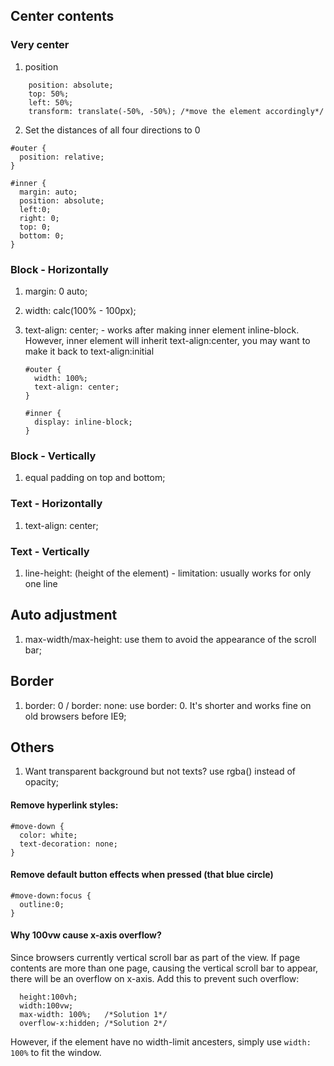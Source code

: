 ## Center contents 
### Very center
1. position
```
    position: absolute;
    top: 50%;
    left: 50%;
    transform: translate(-50%, -50%); /*move the element accordingly*/
```
2. Set the distances of all four directions to 0
```
#outer {
  position: relative;
}

#inner {
  margin: auto;  
  position: absolute;
  left:0;
  right: 0;
  top: 0;
  bottom: 0;
} 
```

### Block - Horizontally
1. margin: 0 auto;
2. width: calc(100% - 100px);
3. text-align: center; - works after making inner element inline-block. However, inner element will inherit text-align:center, you may want to make it back to text-align:initial

    ```
    #outer {
      width: 100%;
      text-align: center;
    }

    #inner {
      display: inline-block;
    }
    ```

### Block - Vertically
1. equal padding on top and bottom;

### Text - Horizontally 
1. text-align: center;

### Text - Vertically
1. line-height: (height of the element) - limitation: usually works for only one line



## Auto adjustment
1. max-width/max-height: use them to avoid the appearance of the scroll bar;

## Border
1. border: 0 / border: none: use border: 0. It's shorter and works fine on old browsers before IE9;   

## Others
1. Want transparent background but not texts? use rgba() instead of opacity;  


#### Remove hyperlink styles:
```
#move-down {
  color: white;
  text-decoration: none;
}
```

#### Remove default button effects when pressed (that blue circle)
```
#move-down:focus {
  outline:0;
}
```

#### Why 100vw cause x-axis overflow?
Since browsers currently vertical scroll bar as part of the view. If page contents are more than one page, causing the vertical scroll bar to appear, there will be an overflow on x-axis. Add this to prevent such overflow:
```
  height:100vh;
  width:100vw;
  max-width: 100%;   /*Solution 1*/
  overflow-x:hidden; /*Solution 2*/
```
However, if the element have no width-limit ancesters, simply use `width: 100%` to fit the window.
